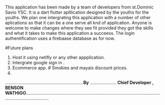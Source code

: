 This application has been made by a team of developers from st.Dominic Savio YSC. 
It is a dart flutter aplllication designed by the youths for the youths. 
We plan one intergrating this application with a number of other aplications so that it can be a one serve all knd of application. 
Anyone is welcome to make changes where they see fit provided they got the skills and what it takes to make this application a succeess. 
The login authentification uses a firebaase database as for now. 

#Future plans 
1. Host it using netifly or any other appplication.
2. Intergrate google sign in .
3. Ecommerce app. # Smokies and mayais discount prices.
4.


   ...............................................................**By** .....................   **Chief Developer , BENSON WATHIGO**...............................................................................................................................................
